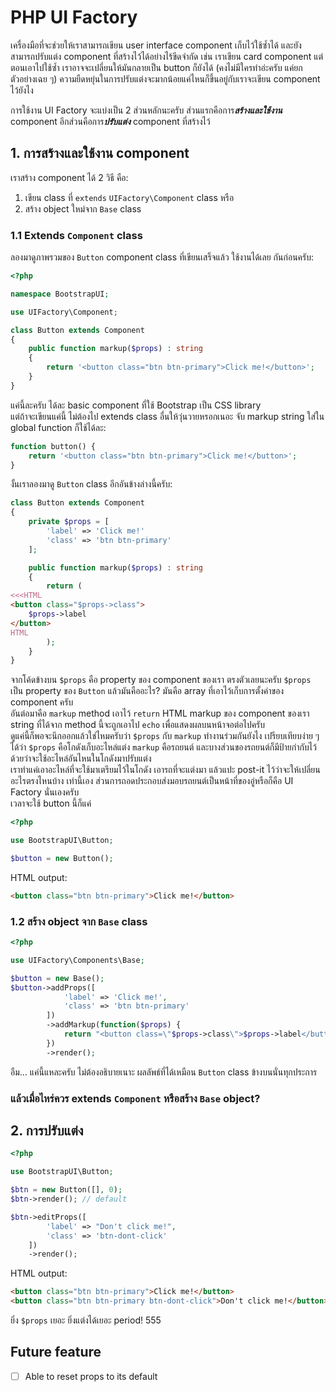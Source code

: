 # PHP UI Factory

เครื่องมือที่จะช่วยให้เราสามารถเขียน user interface component เก็บไว้ใช้ซ้ำได้ และยังสามารถปรับแต่ง component ที่สร้างไว้ได้อย่างไร้ขีดจำกัด เช่น เราเขียน card component แต่ตอนเอาไปใช้ซ้ำ เราอาจจะเปลี่ยนให้มันกลายเป็น button ก็ยังได้ (คงไม่มีใครทำอ่ะครับ แค่ยกตัวอย่างเฉย ๆ) ความยืดหยุ่นในการปรับแต่งจะมากน้อยแค่ไหนก็ขึ้นอยู่กับเราจะเขียน component ไว้ยังไง  

การใช้งาน UI Factory จะแบ่งเป็น 2 ส่วนหลักนะครับ ส่วนแรกคือการ***สร้างและใช้งาน*** component อีกส่วนคือการ***ปรับแต่ง*** component ที่สร้างไว้

## 1. การสร้างและใช้งาน component
เราสร้าง component ได้ 2 วิธี คือ:
1. เขียน class ที่ `extends` `UIFactory\Component` class หรือ
2. สร้าง object ใหม่จาก `Base` class

### 1.1 Extends `Component` class
ลองมาดูภาพรวมของ `Button` component class ที่เขียนเสร็จแล้ว ใช้งานได้เลย กันก่อนครับ:
```php
<?php

namespace BootstrapUI;

use UIFactory\Component;

class Button extends Component
{
    public function markup($props) : string
    {
        return '<button class="btn btn-primary">Click me!</button>';
    }
}
```
แค่นี้ละครับ ได้ละ basic component ที่ใช้ Bootstrap เป็น CSS library  
แต่ถ้าจะเขียนแค่นี้ ไม่ต้องไป extends class อื่นให้วุ่นวายหรอกเนอะ จับ markup string ใส่ใน global function ก็ใช้ได้ละ:
```php
function button() {
    return '<button class="btn btn-primary">Click me!</button>';
}
```

งั้นเราลองมาดู `Button` class อีกอันข้างล่างนี้ครับ:
```php
class Button extends Component
{
    private $props = [
        'label' => 'Click me!'
        'class' => 'btn btn-primary'
    ];

    public function markup($props) : string
    {
        return (
<<<HTML
<button class="$props->class">
    $props->label
</button>
HTML
        );
    }
}
```
จากโค้ดข้างบน `$props` คือ property ของ component ของเรา ตรงตัวเลยนะครับ `$props` เป็น property ของ `Button` แล้วมันคืออะไร? มันคือ array ที่เอาไว้เก็บการตั้งค่าของ component ครับ   
อันต่อมาคือ `markup` method เอาไว้ `return` HTML markup ของ component ของเรา string ที่ได้จาก method นี้จะถูกเอาไป `echo` เพื่อแสดงผลบนหน้าจอต่อไปครับ  
ดูแค่นี้ก็พอจะนึกออกแล้วใช่ไหมครับว่า `$props` กับ `markup` ทำงานร่วมกันยังไง เปรียบเทียบง่าย ๆ ได้ว่า `$props` คือโกดังเก็บอะไหล่แต่ง `markup` คือรถยนต์ และบางส่วนของรถยนต์ก็มีป้ายกำกับไว้ด้วยว่าจะใช้อะไหล่อันไหนในโกดังมาปรับแต่ง  
เราทำแค่เอาอะไหล่ที่จะใช้มาเตรียมไว้ในโกดัง เอารถที่จะแต่งมา แล้วแปะ post-it ไว้ว่าจะให้เปลี่ยนอะไรตรงไหนบ้าง เท่านี้เอง ส่วนการถอดประกอบส่งมอบรถยนต์เป็นหน้าที่ของอู่หรือก็คือ UI Factory นั่นเองครับ  
เวลาจะใช้ button นี้ก็แค่
```php
<?php

use BootstrapUI\Button;

$button = new Button();
```
HTML output:
```html
<button class="btn btn-primary">Click me!</button>
```

### 1.2 สร้าง object จาก `Base` class
```php
<?php

use UIFactory\Components\Base;

$button = new Base();
$button->addProps([
            'label' => 'Click me!',
            'class' => 'btn btn-primary'
        ])
        ->addMarkup(function($props) {
            return "<button class=\"$props->class\">$props->label</button>";
        })
        ->render();
```
อืม... แค่นี้แหละครับ ไม่ต้องอธิบายเนาะ ผลลัพธ์ที่ได้เหมือน `Button` class ข้างบนนั่นทุกประการ

### แล้วเมื่อไหร่ควร extends `Component` หรือสร้าง `Base` object?


## 2. การปรับแต่ง
```php
<?php

use BootstrapUI\Button;

$btn = new Button([], 0);
$btn->render(); // default

$btn->editProps([
        'label' => "Don't click me!",
        'class' => 'btn-dont-click'
    ])
    ->render();
```
HTML output:
```html
<button class="btn btn-primary">Click me!</button>
<button class="btn btn-primary btn-dont-click">Don't click me!</button>
```
ยิ่ง `$props` เยอะ ยิ่งแต่งได้เยอะ period! 555


## Future feature
- [ ] Able to reset props to its default